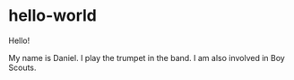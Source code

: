 # hello-world

Hello!

My name is Daniel. I play the trumpet in the band. I am also involved in Boy Scouts.
